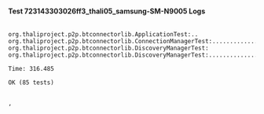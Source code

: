 #### Test 723143303026ff3_thali05_samsung-SM-N9005 Logs


```

org.thaliproject.p2p.btconnectorlib.ApplicationTest:..
org.thaliproject.p2p.btconnectorlib.ConnectionManagerTest:..........................
org.thaliproject.p2p.btconnectorlib.DiscoveryManagerTest:
org.thaliproject.p2p.btconnectorlib.DiscoveryManagerTest:..........................

Time: 316.485

OK (85 tests)


,
```
